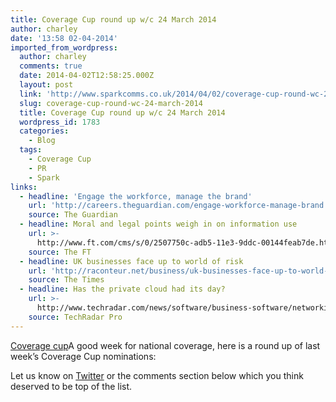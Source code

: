 ```yaml
---
title: Coverage Cup round up w/c 24 March 2014
author: charley
date: '13:58 02-04-2014'
imported_from_wordpress:
  author: charley
  comments: true
  date: 2014-04-02T12:58:25.000Z
  layout: post
  link: 'http://www.sparkcomms.co.uk/2014/04/02/coverage-cup-round-wc-24-march-2014/'
  slug: coverage-cup-round-wc-24-march-2014
  title: Coverage Cup round up w/c 24 March 2014
  wordpress_id: 1783
  categories:
    - Blog
  tags:
    - Coverage Cup
    - PR
    - Spark
links:
  - headline: 'Engage the workforce, manage the brand'
    url: 'http://careers.theguardian.com/engage-workforce-manage-brand'
    source: The Guardian
  - headline: Moral and legal points weigh in on information use
    url: >-
      http://www.ft.com/cms/s/0/2507750c-adb5-11e3-9ddc-00144feab7de.html?siteedition=uk#axzz2xjB3bZLo
    source: The FT
  - headline: UK businesses face up to world of risk
    url: 'http://raconteur.net/business/uk-businesses-face-up-to-world-of-risk'
    source: The Times
  - headline: Has the private cloud had its day?
    url: >-
      http://www.techradar.com/news/software/business-software/networking/has-the-private-cloud-had-its-day--1237404
    source: TechRadar Pro
---
```

[Coverage cup](Coverage-cup-167x300.jpg)A good week for national coverage, here is a round up of last week’s Coverage Cup nominations:

Let us know on [Twitter](http://www.twitter.com/sparkcomms) or the comments section below which you think deserved to be top of the list.
